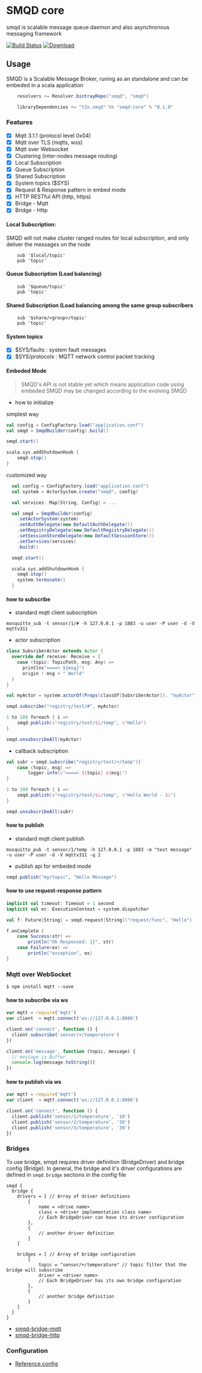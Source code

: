 # SMQD core

smqd is scalable message queue daemon and also asynchronous messaging framework

[![Build Status](https://travis-ci.org/smqd/smqd-core.svg?branch=develop)](https://travis-ci.org/smqd/smqd-core)
[ ![Download](https://api.bintray.com/packages/smqd/smqd/smqd-core_2.12/images/download.svg?version=0.1.0) ](https://bintray.com/smqd/smqd/smqd-core_2.12/0.1.0/link)

## Usage

SMQD is a Scalable Message Broker, runing as an standalone and can be embeded in a scala application

```scala
    resolvers += Resolver.bintrayRepo("smqd", "smqd")

    libraryDependencies += "t2x.smqd" %% "smqd-core" % "0.1.0"
```

### Features

- [x] Mqtt 3.1.1 (protocol level 0x04)
- [x] Mqtt over TLS (mqtts, wss)
- [x] Mqtt over Websocket
- [x] Clustering (inter-nodes message routing)
- [x] Local Subscription
- [x] Queue Subscription 
- [x] Shared Subscription
- [x] System topics ($SYS)
- [x] Request & Response pattern in embed mode
- [x] HTTP RESTful API (http, https)
- [x] Bridge - Mqtt
- [x] Bridge - Http

#### Local Subscription: 

SMQD will not make cluster ranged routes for local subscription, and only deliver the messages on the node

```
    sub '$local/topic'
    pub 'topic'
```

#### Queue Subscription (Load balancing)

```
    sub '$queue/topic'
    pub 'topic'
```

#### Shared Subscription (Load balancing among the same group subscribers

```
    sub '$share/<group>/topic'
    pub 'topic'
```

#### System topics

- [x] $SYS/faults : system fault messages
- [x] $SYS/protocols : MQTT network control packet tracking

#### Embeded Mode

> SMQD's API is not stable yet which means application code using embeded SMQD may be changed according to the evolving SMQD

* how to initialize

simplest way

```scala
val config = ConfigFactory.load("application.conf")
val smqd = SmqdBuilder(config).build()

smqd.start()

scala.sys.addShutdownHook {
    smqd.stop()
}
```

customized way

```scala
  val config = ConfigFactory.load("application.conf")
  val system = ActorSystem.create("smqd", config)

  val services: Map[String, Config] = ...

  val smqd = SmqdBuilder(config)
    .setActorSystem(system)
    .setAuthDelegate(new DefaultAuthDelegate())
    .setRegistryDelegate(new DefaultRegistryDelegate())
    .setSessionStoreDelegate(new DefaultSessionStore())
    .setServices(services)
    .build()

  smqd.start()

  scala.sys.addShutdownHook {
    smqd.stop()
    system.terminate()
  }
```

#### how to subscribe

* standard mqtt client subscription

```
mosquitto_sub -t sensor/1/# -h 127.0.0.1 -p 1883 -u user -P user -d -V mqttv311
```

* actor subscription

```scala
class SubsriberActor extends Actor {
  override def receive: Receive = {
    case (topic: TopicPath, msg: Any) =>
      printlns"====> ${msg}")
      origin ! msg + " World"
  }
}

val myActor = system.actorOf(Props(classOf[SubsriberActor]), "myActor")

smqd.subscribe("registry/test/#", myActor)

1 to 100 foreach { i =>
    smqd.publish(s"registry/test/$i/temp", s"Hello")
}

smqd.unsubscribeAll(myActor)
```

* callback subscription

```scala
val subr = smqd.subscribe("registry/test/+/temp"){
    case (topic, msg) =>
        logger.info(s"====> ${topic} ${msg}")
}

1 to 100 foreach { i =>
    smqd.publish(s"registry/test/$i/temp", s"Hello World - $i")
}

smqd.unsubscribeAll(subr)
```

#### how to publish

* standard mqtt client publish

```
mosquitto_pub -t sensor/1/temp -h 127.0.0.1 -p 1883 -m "test message" -u user -P user -d -V mqttv311 -q 2
```

* publish api for embeded mode

```scala
smqd.publish("my/topic", "Hello Message")
```

#### how to use request-response pattern

```scala
implicit val timeout: Timeout = 1 second
implicit val ec: ExecutionContext = system.dispatcher

val f: Future[String] = smqd.request[String]("request/func", "Hello")

f.onComplete {
    case Success(str) =>
        println("Ok Responsed: {}", str)
    case Failure(ex) =>
        println("exception", ex)
}
```

### Mqtt over WebSocket

```
$ npm install mqtt --save
```

#### how to subscribe via ws

```javascript
var mqtt = require('mqtt')
var client  = mqtt.connect('ws://127.0.0.1:8086')

client.on('connect', function () {
  client.subscribe('sensor/+/temperature')
})

client.on('message', function (topic, message) {
  // message is Buffer
  console.log(message.toString())
})
```

#### how to publish via ws

```javascript
var mqtt = require('mqtt')
var client  = mqtt.connect('ws://127.0.0.1:8086')

client.on('connect', function () {
  client.publish('sensor/1/temperature', '10')
  client.publish('sensor/2/temperature', '20')
  client.publish('sensor/3/temperature', '30')
})

```


### Bridges

To use bridge, smqd requires driver definition (BridgeDriver) and bridge config (Bridge).
In general, the bridge and it's driver configurations are defined in `smqd.bridge` sections in the config file
```
smqd {
  bridge {
    drivers = [ // Array of driver definitions
        {
            name = <drive name>
            class = <driver implementation class name>
            // Each BridgeDriver can have its driver configuration
        },
        {
            // another driver definition
        }
    ]

    bridges = [ // Array of bridge configuration
        {
            topic = "sensor/+/temperature" // topic filter that the bridge will subscribe
            driver = <driver name>
            // Each BridgeDriver has its own bridge configuration
        },
        {
            // another bridge definition
        }
    ]
  }
}
```

- [smqd-bridge-mqtt](/smqd-bridge-mqtt/)
- [smqd-bridge-http](/smqd-bridge-http/)

### Configuration

- [Reference config](/smqd-core/src/main/resources/smqd-ref.conf)